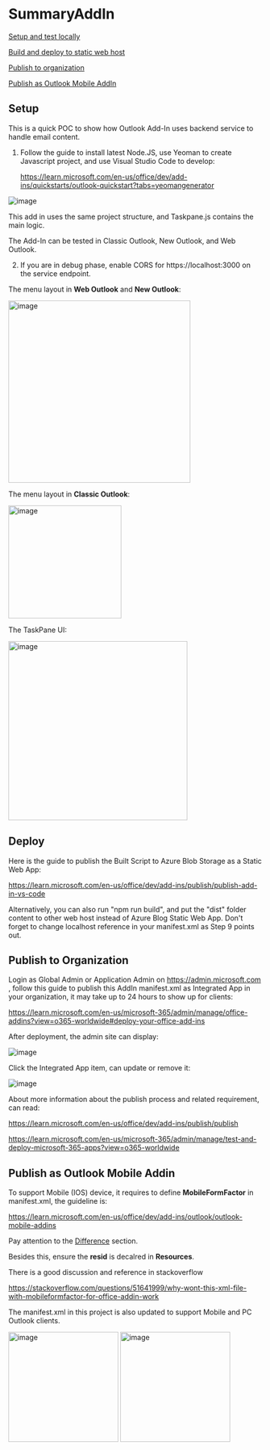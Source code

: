 # SummaryAddIn

[Setup and test locally](https://github.com/freistli/SummaryAddIn#setup)

[Build and deploy to static web host](https://github.com/freistli/SummaryAddIn#deploy)

[Publish to organization](https://github.com/freistli/SummaryAddIn#publish-to-organization)

[Publish as Outlook Mobile AddIn](https://github.com/freistli/SummaryAddIn#publish-as-outlook-mobile-addin)

## Setup
This is a quick POC to show how Outlook Add-In uses backend service to handle email content.

1. Follow the guide to install latest Node.JS, use Yeoman to create Javascript project, and use Visual Studio Code to develop:
   
   https://learn.microsoft.com/en-us/office/dev/add-ins/quickstarts/outlook-quickstart?tabs=yeomangenerator

![image](https://github.com/freistli/SummaryAddIn/assets/8623897/3e5364af-abe0-40ba-a7b9-4e4a8d9613d1)

  This add in uses the same project structure, and Taskpane.js contains the main logic. 
  
  The Add-In can be tested in Classic Outlook, New Outlook, and Web Outlook.
   
2. If you are in debug phase, enable CORS for https://localhost:3000 on the service endpoint.

The menu layout in **Web Outlook** and **New Outlook**:

<img width="361" alt="image" src="https://github.com/freistli/SummaryAddIn/assets/8623897/b06c4266-f819-4348-9514-d8af5b23a407">

The menu layout in **Classic Outlook**:

<img width="224" alt="image" src="https://github.com/freistli/SummaryAddIn/assets/8623897/3c842d0c-9645-4b99-bd1a-d68d122bd189">


The TaskPane UI:

<img width="355" alt="image" src="https://github.com/freistli/SummaryAddIn/assets/8623897/a998f7f6-3ef1-49fc-b175-2584cf4de934">

## Deploy

Here is the guide to publish the Built Script to Azure Blob Storage as a Static Web App:

https://learn.microsoft.com/en-us/office/dev/add-ins/publish/publish-add-in-vs-code

Alternatively, you can also run "npm run build", and put the "dist" folder content to other web host instead of Azure Blog Static Web App. Don't forget to change localhost reference in your manifest.xml as Step 9 points out.

## Publish to Organization

Login as Global Admin or Application Admin on https://admin.microsoft.com , follow this guide to publish this AddIn manifest.xml as Integrated App in your organization, it may take up to 24 hours to show up for clients:

https://learn.microsoft.com/en-us/microsoft-365/admin/manage/office-addins?view=o365-worldwide#deploy-your-office-add-ins

After deployment, the admin site can display:

![image](https://github.com/freistli/SummaryAddIn/assets/8623897/2dfa5f83-3b7e-4410-a187-d3d8f5abf543)


Click the Integrated App item, can update or remove it:

![image](https://github.com/freistli/SummaryAddIn/assets/8623897/be7f3f9c-2f4d-40cb-8f02-513170ea61de)


About more information about the publish process and related requirement, can read:

https://learn.microsoft.com/en-us/office/dev/add-ins/publish/publish

https://learn.microsoft.com/en-us/microsoft-365/admin/manage/test-and-deploy-microsoft-365-apps?view=o365-worldwide

## Publish as Outlook Mobile Addin

To support Mobile (IOS) device, it requires to define **MobileFormFactor** in manifest.xml, the guideline is:

https://learn.microsoft.com/en-us/office/dev/add-ins/outlook/outlook-mobile-addins

Pay attention to the [Difference](https://learn.microsoft.com/en-us/office/dev/add-ins/outlook/outlook-mobile-addins#whats-different-on-mobile) section.

Besides this, ensure the **resid** is decalred in **Resources**. 

There is a good discussion and reference in stackoverflow 

https://stackoverflow.com/questions/51641999/why-wont-this-xml-file-with-mobileformfactor-for-office-addin-work

The manifest.xml in this project is also updated to support Mobile and PC Outlook clients.


<img width="218" alt="image" src="https://github.com/freistli/SummaryAddIn/assets/8623897/eb5e0ab8-de93-4e88-985f-f2398bd6a322">


<img width="218" alt="image" src="https://github.com/freistli/SummaryAddIn/assets/8623897/191e1fb7-5535-401b-ae67-92ca3aa08f78">

